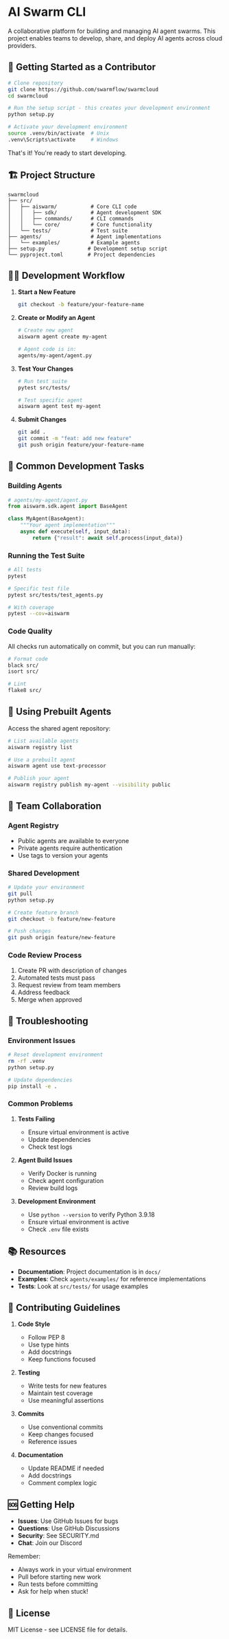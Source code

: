 # AI Swarm CLI

A collaborative platform for building and managing AI agent swarms. This project enables teams to develop, share, and deploy AI agents across cloud providers.

## 🤝 Getting Started as a Contributor

```bash
# Clone repository
git clone https://github.com/swarmflow/swarmcloud
cd swarmcloud

# Run the setup script - this creates your development environment
python setup.py

# Activate your development environment
source .venv/bin/activate  # Unix
.venv\Scripts\activate     # Windows
```

That's it! You're ready to start developing.

## 🏗️ Project Structure

```
swarmcloud
├── src/
│   ├── aiswarm/           # Core CLI code
│   │   ├── sdk/           # Agent development SDK
│   │   ├── commands/      # CLI commands
│   │   └── core/          # Core functionality
│   └── tests/             # Test suite
├── agents/                # Agent implementations
│   └── examples/          # Example agents
├── setup.py              # Development setup script
└── pyproject.toml        # Project dependencies
```

## 🧑‍💻 Development Workflow

1. **Start a New Feature**
   ```bash
   git checkout -b feature/your-feature-name
   ```

2. **Create or Modify an Agent**
   ```bash
   # Create new agent
   aiswarm agent create my-agent
   
   # Agent code is in:
   agents/my-agent/agent.py
   ```

3. **Test Your Changes**
   ```bash
   # Run test suite
   pytest src/tests/
   
   # Test specific agent
   aiswarm agent test my-agent
   ```

4. **Submit Changes**
   ```bash
   git add .
   git commit -m "feat: add new feature"
   git push origin feature/your-feature-name
   ```

## 🔨 Common Development Tasks

### Building Agents
```python
# agents/my-agent/agent.py
from aiswarm.sdk.agent import BaseAgent

class MyAgent(BaseAgent):
    """Your agent implementation"""
    async def execute(self, input_data):
        return {"result": await self.process(input_data)}
```

### Running the Test Suite
```bash
# All tests
pytest

# Specific test file
pytest src/tests/test_agents.py

# With coverage
pytest --cov=aiswarm
```

### Code Quality
All checks run automatically on commit, but you can run manually:
```bash
# Format code
black src/
isort src/

# Lint
flake8 src/
```

## 🤖 Using Prebuilt Agents

Access the shared agent repository:
```bash
# List available agents
aiswarm registry list

# Use a prebuilt agent
aiswarm agent use text-processor

# Publish your agent
aiswarm registry publish my-agent --visibility public
```

## 👥 Team Collaboration

### Agent Registry
- Public agents are available to everyone
- Private agents require authentication
- Use tags to version your agents

### Shared Development
```bash
# Update your environment
git pull
python setup.py

# Create feature branch
git checkout -b feature/new-feature

# Push changes
git push origin feature/new-feature
```

### Code Review Process
1. Create PR with description of changes
2. Automated tests must pass
3. Request review from team members
4. Address feedback
5. Merge when approved

## 🐛 Troubleshooting

### Environment Issues
```bash
# Reset development environment
rm -rf .venv
python setup.py

# Update dependencies
pip install -e .
```

### Common Problems

1. **Tests Failing**
   - Ensure virtual environment is active
   - Update dependencies
   - Check test logs

2. **Agent Build Issues**
   - Verify Docker is running
   - Check agent configuration
   - Review build logs

3. **Development Environment**
   - Use `python --version` to verify Python 3.9.18
   - Ensure virtual environment is active
   - Check `.env` file exists

## 📚 Resources

- **Documentation**: Project documentation is in `docs/`
- **Examples**: Check `agents/examples/` for reference implementations
- **Tests**: Look at `src/tests/` for usage examples

## 🤝 Contributing Guidelines

1. **Code Style**
   - Follow PEP 8
   - Use type hints
   - Add docstrings
   - Keep functions focused

2. **Testing**
   - Write tests for new features
   - Maintain test coverage
   - Use meaningful assertions

3. **Commits**
   - Use conventional commits
   - Keep changes focused
   - Reference issues

4. **Documentation**
   - Update README if needed
   - Add docstrings
   - Comment complex logic

## 🆘 Getting Help

- **Issues**: Use GitHub Issues for bugs
- **Questions**: Use GitHub Discussions
- **Security**: See SECURITY.md
- **Chat**: Join our Discord

Remember:
- Always work in your virtual environment
- Pull before starting new work
- Run tests before committing
- Ask for help when stuck!

## 📄 License

MIT License - see LICENSE file for details.